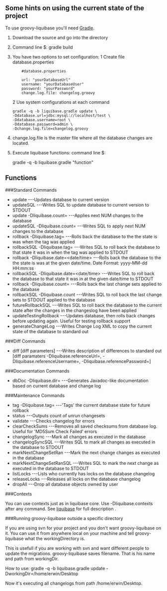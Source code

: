 ## Some hints on using the current state of the project
To use groovy-liquibase you'll need [Gradle](http://www.gradle.org/). 

1)  Download the source and go into the directory

2)  Command line $:  gradle build

3)  You have two options to set configuration:
	1   Create file database.properties

            #database.properties 

            url: "yourDatabaseUrl"
            username: "yourDatabaseUser"
            password: "yourPassword"
            change.log.file: changelog.groovy

	2   Use system configurations at each command

	    gradle -q -b liquibase.gradle update \
		-Ddatabase.url=jdbc:mysql://localhost/test \
		-Ddatabase.username=root \
		-Ddatabase.password=admin \
		-Dchange.log.file=changelog.groovy   

4)  change.log.file is the master file where all the database changes are located.

5)  Execute liquibase functions: command line $:  

       gradle -q -b liquibase.gradle "function"


## Functions

###Standard Commands

* update                          ---Updates database to current version
* updateSQL                       ---Writes SQL to update database to current version to STDOUT
* update -Dliquibase.count=<num>            ---Applies next NUM changes to the database
* updateSQL -Dliquibase.count=<num>         ---Writes SQL to apply next NUM changes to the database
* rollback -Dliquibase.tag=<tag string>                  ---Rolls back the database to the the state is was when the tag was applied
* rollbackSQL -Dliquibase.tag=<tag string>               ---Writes SQL to roll back the database to that state it was in when the tag was applied to STDOUT
* rollback -Dliquibase.date=<date/time>     ---Rolls back the database to the the state is was at the given date/time. Date Format: yyyy-MM-dd HH:mm:ss
* rollbackSQL -Dliquibase.date=<date/time>  ---Writes SQL to roll back the database to that state it was in at the given date/time to STDOUT
* rollback -Dliquibase.count=<value>        ---Rolls back the last <value> change sets applied to the database
* rollbackSQL -Dliquibase.count<value>      ---Writes SQL to roll back the last <value> change sets to STDOUT applied to the database
* futureRollbackSQL               ---Writes SQL to roll back the database to the current state after the changes in the changeslog have been applied
* updateTestingRollback           ---Updates database, then rolls back changes before updating again. Useful for testing rollback support
* generateChangeLog               ---Writes Change Log XML to copy the current state of the database to standard out

###Diff Commands

* diff [diff parameters]          ---Writes description of differences to standard out [diff paramaters -Dliquibase.referenceUrl=, -Dliquibase.referenceUsername=, -Dliquibase.referencePassword=]

###Documentation Commands

* dbDoc -Dliquibase.dir=<outputDirectory>         ---Generates Javadoc-like documentation based on current database and change log

###Maintenance Commands

* tag -Dliquibase.tag=<tag string>          ---'Tags' the current database state for future rollback
* status 		    ---Outputs count of unrun changesets
* validate                  ---Checks changelog for errors
* clearCheckSums            ---Removes all saved checksums from database log. Useful for 'MD5Sum Check Failed' errors
* changelogSync             ---Mark all changes as executed in the database
* changelogSyncSQL          ---Writes SQL to mark all changes as executed in the database to STDOUT
* markNextChangeSetRan      ---Mark the next change changes as executed in the database
* markNextChangeSetRanSQL   ---Writes SQL to mark the next change as executed in the database to STDOUT
* listLocks                 ---Lists who currently has locks on the database changelog
* releaseLocks              ---Releases all locks on the database changelog
* dropAll                   ---Drop all database objects owned by user

###Contexts

You can use contexts just as in liquibase core. Use -Dliquibase.contexts after any command. See [liquibase](http://www.liquibase.org/manual/contexts) for full description .

###Running groovy-liquibase outside a specific directory

If you are using svn for your project and you don't want groovy-liquibase on it. 
You can use it from anywhere local on your machine and tell groovy-liquibase what the workingDirectory is.


This is usefull if you are working with svn and want different people to update the migrations. 
groovy-liquibase saves filename. That is his name and path from workingDir. 


How to use:  gradle -q -b liquibase.gradle update -DworkingDir=/home/erwin/Desktop

Now it's executing all changelogs from path /home/erwin/Desktop.

